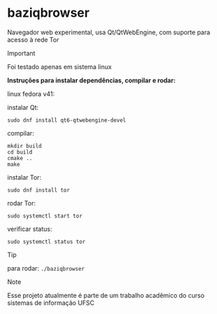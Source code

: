 # baziqbrowser
Navegador web experimental, usa Qt/QtWebEngine,  com suporte para acesso à rede Tor

> [!IMPORTANT]
Foi testado apenas em sistema linux

**Instruções para instalar dependências, compilar e rodar:**

linux fedora v41:

instalar Qt:

` sudo dnf install qt6-qtwebengine-devel `

compilar:

```
mkdir build
cd build
cmake ..
make
```

instalar Tor:

` sudo dnf install tor `

rodar Tor:

` sudo systemctl start tor `

verificar status:

` sudo systemctl status tor `

> [!TIP]
para rodar:
` ./baziqbrowser `

> [!NOTE]
Esse projeto atualmente é parte de um trabalho acadêmico do curso sistemas de informação UFSC
